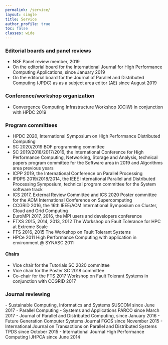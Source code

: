 ```yaml
---
permalink: /service/
layout: single
title: Service
author_profile: true
toc: false
classes: wide
---
```


<h3 id="editorial">Editorial boards and panel reviews</h3>

- NSF Panel review member, 2019
- On the editorial board for the International Journal for High Performance Computing Applications, since January 2019
- On the editorial board for the Journal of Parallel and Distributed Computing (JPDC) as as a subject area editor (AE) since August 2019

<h3 id="organizer"> Conference/workshop organization</h3>

- Convergence Computing Infrastructure Workshop (CCIW) in conjunction with HPDC 2019

<h3 id="pc"> Program committees </h3>

- HPDC 2020, International Symposium on High Performance Distributed Computing
- SC 2020/2019 BOF programming committee
- SC 2019/2018/2017/2016, the International Conference for High Performance Computing, Networking, Storage and Analysis, technical papers program committee for the Software area in 2019 and Algorithms area previous years
- ICPP 2019, the International Conference on Parallel Processing
- IPDPS 2019/2018/2014, the IEEE International Parallel and Distributed Processing
Symposium, technical program committee for the System software track
- ICS 2017, External Review Committee and ICS 2020 Poster committee for the ACM International Conference on Supercomputing
- CCGRID 2016, the 16th IEEE/ACM International Symposium on Cluster, Cloud and
Grid Computing
- EuroMPI 2017, 2016, the MPI users and developers conference
- FTXS 2015, 2014, 2013, 2012 The Workshop on Fault Tolerance for HPC at Extreme
Scale
- FTS 2016, 2015 The Workshop on Fault Tolerant Systems
- HPCe 2011 High Performance Computing with application in environment @ SYNASC
2011

<h4 id="chair"> Chairs </h4>

- Vice chair for the Tutorials SC 2020 committee
- Vice chair for the Poster SC 2018 committee
- Co-chair for the FTS 2017 Workshop on Fault Tolerant Systems in conjunction with CCGRID 2017

<h3 id="journal"> Journal reviewing </h3>
- Sustainable Computing, Informatics and Systems SUSCOM since June 2017
- Parallel Computing - Systems and Applications PARCO since March 2017
- Journal of Parallel and Distributed Computing, since January 2016
- Future Generation Computer Systems Journal FGCS since November 2015
- International Journal on Transactions on Parallel and Distributed Systems TPDS since
October 2015
- International Journal High Performance Computing IJHPCA since June 2014

